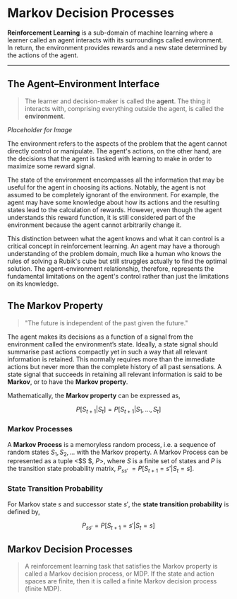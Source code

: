 # Markov Decision Processes

**Reinforcement Learning** is a sub-domain of machine learning where a learner called an agent interacts with its surroundings called environment. In return, the environment provides rewards and a new state determined by the actions of the agent.

---

## The Agent–Environment Interface

> The learner and decision-maker is called the **agent**.
> The thing it interacts with, comprising everything outside the agent, is called the **environment**.

_Placeholder for Image_

The environment refers to the aspects of the problem that the agent cannot directly control or manipulate. The agent's actions, on the other hand, are the decisions that the agent is tasked with learning to make in order to maximize some reward signal.

The state of the environment encompasses all the information that may be useful for the agent in choosing its actions. Notably, the agent is not assumed to be completely ignorant of the environment. For example, the agent may have some knowledge about how its actions and the resulting states lead to the calculation of rewards. However, even though the agent understands this reward function, it is still considered part of the environment because the agent cannot arbitrarily change it.

This distinction between what the agent knows and what it can control is a critical concept in reinforcement learning. An agent may have a thorough understanding of the problem domain, much like a human who knows the rules of solving a Rubik's cube but still struggles actually to find the optimal solution. The agent-environment relationship, therefore, represents the fundamental limitations on the agent's control rather than just the limitations on its knowledge.

## The Markov Property

> "The future is independent of the past given the future."

The agent makes its decisions as a function of a signal from the environment called the environment’s state. Ideally, a state signal should summarise past actions compactly yet in such a way that all relevant information is retained. This normally requires more than the immediate actions but never more than the complete history of all past sensations. A state signal that succeeds in retaining all relevant information is said to be **Markov**, or to have the **Markov property**.

Mathematically, the **Markov property** can be expressed as, 

```math
P[S_{t+1} | S_{t}] = P[S_{t+1} | S_{1}, ..., S_{t}]
```

### Markov Processes

A **Markov Process** is a memoryless random process, i.e. a sequence of random states $S_{1}, S_{2}, ...$ with the Markov property. A Markov Process can be represented as a tuple <$S $, _P_>, where $S$ is a finite set of states and _P_ is the transition state probability matrix, _P_<sub>$ss'$</sub> $= P[S_{t+1} = s' | S_{t} = s]$.

### State Transition Probability

For Markov state $s$ and successor state $s'$, the **state transition probability** is defined by, 

```math
\textit{P}_{ss'} = P[S_{t+1} = s' | S_{t} = s]
```

## Markov Decision Processes

> A reinforcement learning task that satisfies the Markov property is called a Markov decision process, or MDP. If the state and action spaces are finite, then it is called a finite Markov decision process (finite MDP).
